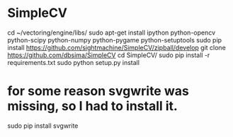 # SimpleCV

cd ~/vectoring/engine/libs/
sudo apt-get install ipython python-opencv python-scipy python-numpy python-pygame python-setuptools
sudo pip install https://github.com/sightmachine/SimpleCV/zipball/develop
git clone https://github.com/dbsima/SimpleCV
cd SimpleCV/
sudo pip install -r requirements.txt
sudo python setup.py install

# for some reason svgwrite was missing, so I had to install it.
sudo pip install svgwrite


